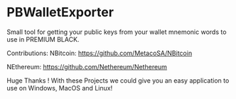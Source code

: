 # PBWalletExporter
Small tool for getting your public keys from your wallet mnemonic words to use in PREMIUM BLACK.


Contributions: 
NBitcoin: https://github.com/MetacoSA/NBitcoin

NEthereum: https://github.com/Nethereum/Nethereum

Huge Thanks ! With these Projects we could give you an easy application to use on Windows, MacOS and Linux!
